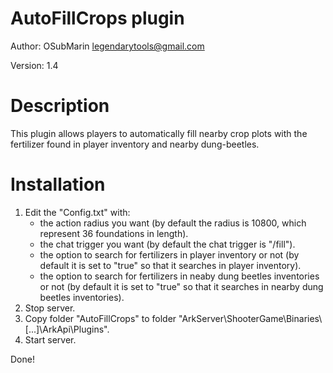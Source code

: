 # AutoFillCrops plugin
Author: OSubMarin <legendarytools@gmail.com>

Version: 1.4

# Description
This plugin allows players to automatically fill nearby crop plots with the fertilizer found in player inventory and nearby dung-beetles.


# Installation
1) Edit the "Config.txt" with:
   - the action radius you want (by default the radius is 10800, which represent 36 foundations in length).
   - the chat trigger you want (by default the chat trigger is "/fill").
   - the option to search for fertilizers in player inventory or not (by default it is set to "true" so that it searches in player inventory).
   - the option to search for fertilizers in neaby dung beetles inventories or not (by default it is set to "true" so that it searches in nearby dung beetles inventories).
2) Stop server.
3) Copy folder "AutoFillCrops" to folder "ArkServer\ShooterGame\Binaries\\[...]\ArkApi\Plugins".
4) Start server.


Done!

